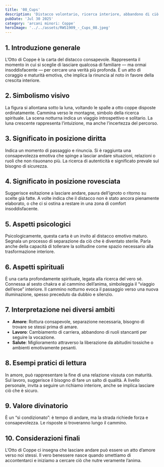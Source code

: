 ```yaml
---
title: '08_Cups'
description: 'Distacco volontario, ricerca interiore, abbandono di ciò che non soddisfa più'
pubDate: 'Jul 30 2025'
category: 'arcani minori: Coppe'
heroImage: '../../assets/RWS1909_-_Cups_08.jpeg'
---
```


## 1. Introduzione generale

L’Otto di Coppe è la carta del distacco consapevole. Rappresenta il momento in cui si sceglie di lasciare qualcosa di familiare — ma ormai insoddisfacente — per cercare una verità più profonda. È un atto di coraggio e maturità emotiva, che implica la rinuncia al noto in favore della crescita interiore.

## 2. Simbolismo visivo

La figura si allontana sotto la luna, voltando le spalle a otto coppe disposte ordinatamente. Cammina verso le montagne, simbolo della ricerca spirituale. La scena notturna indica un viaggio introspettivo e solitario. La luna crescente rappresenta l’intuizione, ma anche l’incertezza del percorso.

## 3. Significato in posizione diritta

Indica un momento di passaggio e rinuncia. Si è raggiunta una consapevolezza emotiva che spinge a lasciar andare situazioni, relazioni o ruoli che non risuonano più. La ricerca di autenticità e significato prevale sul bisogno di sicurezza.

## 4. Significato in posizione rovesciata

Suggerisce esitazione a lasciare andare, paura dell’ignoto o ritorno su scelte già fatte. A volte indica che il distacco non è stato ancora pienamente elaborato, o che ci si ostina a restare in una zona di comfort insoddisfacente.

## 5. Aspetti psicologici

Psicologicamente, questa carta è un invito al distacco emotivo maturo. Segnala un processo di separazione da ciò che è diventato sterile. Parla anche della capacità di tollerare la solitudine come spazio necessario alla trasformazione interiore.

## 6. Aspetti spirituali

È una carta profondamente spirituale, legata alla ricerca del vero sé. Connessa al sesto chakra e al cammino dell’anima, simboleggia il “viaggio dell’eroe” interiore. Il cammino notturno evoca il passaggio verso una nuova illuminazione, spesso preceduto da dubbio e silenzio.

## 7. Interpretazione nei diversi ambiti

- **Amore**: Rottura consapevole, separazione necessaria, bisogno di trovare se stessi prima di amare.
- **Lavoro**: Cambiamento di carriera, abbandono di ruoli stancanti per seguire la vocazione.
- **Salute**: Miglioramento attraverso la liberazione da abitudini tossiche o ambienti emotivamente pesanti.

## 8. Esempi pratici di lettura

In amore, può rappresentare la fine di una relazione vissuta con maturità. Sul lavoro, suggerisce il bisogno di fare un salto di qualità. A livello personale, invita a seguire un richiamo interiore, anche se implica lasciare ciò che è sicuro.

## 9. Valore divinatorio

È un “sì condizionato”: è tempo di andare, ma la strada richiede forza e consapevolezza. Le risposte si troveranno lungo il cammino.

## 10. Considerazioni finali

L’Otto di Coppe ci insegna che lasciare andare può essere un atto d’amore verso noi stessi. Il vero benessere nasce quando smettiamo di accontentarci e iniziamo a cercare ciò che nutre veramente l’anima.
